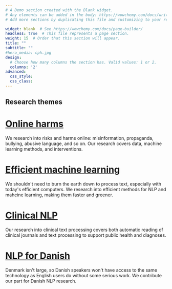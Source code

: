 ```yaml
---
# A Demo section created with the Blank widget.
# Any elements can be added in the body: https://wowchemy.com/docs/writing-markdown-latex/
# Add more sections by duplicating this file and customizing to your requirements.

widget: blank  # See https://wowchemy.com/docs/page-builder/
headless: true  # This file represents a page section.
weight: 15  # Order that this section will appear.
title: ""
subtitle: ""
#hero_media: cph.jpg
design:
  # Choose how many columns the section has. Valid values: 1 or 2.
  columns: '2'
advanced:
  css_style:
  css_class:
---
```


## Research themes

# [Online harms](project/onlineharms)

We research into risks and harms online: misinformation, propaganda, bullying, abusive language, and so on. Our research covers data, machine learning methods, and interventions.

# [Efficient machine learning](project/efficient)

We shouldn't need to burn the earth down to process text, especially with today's efficient computers. We research into efficient methods for NLP and mahcine learning, making them faster and greener.

# [Clinical NLP](project/clinical)

Our research into clinical text processing covers both automatic reading of clinical journals and text processing to support public health and diagnoses.

# [NLP for Danish](project/danish)

Denmark isn't large, so Danish speakers won't have access to the same technology as English users do without some serious work. We contribute our part for Danish NLP research.